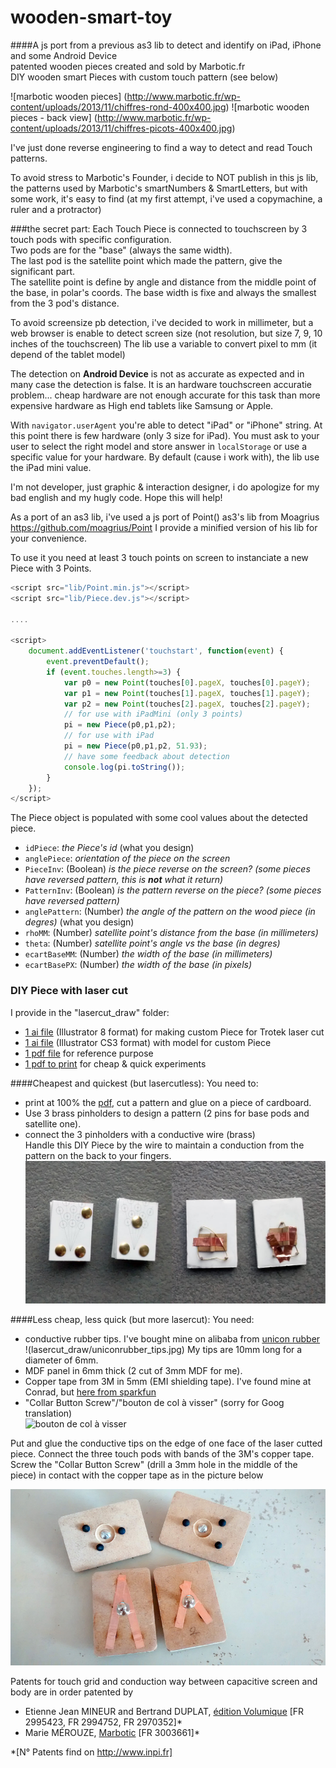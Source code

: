 # wooden-smart-toy
####A js port from a previous as3 lib to detect and identify on iPad, iPhone and some Android Device<br/>patented wooden pieces created and sold by Marbotic.fr <br>DIY wooden smart Pieces with custom touch pattern (see below)

![marbotic wooden pieces] (http://www.marbotic.fr/wp-content/uploads/2013/11/chiffres-rond-400x400.jpg) ![marbotic wooden pieces - back view] (http://www.marbotic.fr/wp-content/uploads/2013/11/chiffres-picots-400x400.jpg)

I've just done reverse engineering to find a way to detect and read Touch patterns.

To avoid stress to Marbotic's Founder, i decide to NOT publish in this js lib, the patterns used by Marbotic's smartNumbers & SmartLetters, but with some work, it's easy to find (at my first attempt, i've used a copymachine, a ruler and a protractor)

###the secret part:
Each Touch Piece is connected to touchscreen by 3 touch pods with specific configuration.<br />
Two pods are for the "base" (always the same width).<br/>
The last pod is the satellite point which made the pattern, give the significant part.<br/>
The satellite point is define by angle and distance from the middle point of the base, in polar's coords.
The base width is fixe and always the smallest from the 3 pod's distance.


To avoid screensize pb detection, i've decided to work in millimeter, but a web browser is enable to detect screen size (not resolution, but size 7, 9, 10 inches of the touchscreen)
The lib use a variable to convert pixel to mm (it depend of the tablet model)

The detection on **Android Device** is not as accurate as expected and in many case the detection is false. 
It is an hardware touchscreen accuratie problem... cheap hardware are not enough accurate for this task than more expensive hardware as High end tablets like Samsung or Apple.

With <code>navigator.userAgent</code> you're able to detect "iPad" or "iPhone" string.
At this point there is few hardware (only 3 size for iPad). You must ask to your user to select the right model and store answer in <code>localStorage</code> or use a specific value for your hardware.
By default (cause i work with), the lib use the iPad mini value.

I'm not developer, just graphic & interaction designer, i do apologize for my bad english and my hugly code.
Hope this will help!

As a port of an as3 lib, i've used a js port of Point() as3's lib from Moagrius
https://github.com/moagrius/Point
I provide a minified version of his lib for your convenience.

To use it you need at least 3 touch points on screen to instanciate a new Piece with 3 Points.
```js
<script src="lib/Point.min.js"></script>
<script src="lib/Piece.dev.js"></script>

....

<script>
	document.addEventListener('touchstart', function(event) {
		event.preventDefault();
		if (event.touches.length>=3) {
			var p0 = new Point(touches[0].pageX, touches[0].pageY);
			var p1 = new Point(touches[1].pageX, touches[1].pageY);
			var p2 = new Point(touches[2].pageX, touches[2].pageY);
			// for use with iPadMini (only 3 points)
			pi = new Piece(p0,p1,p2);
			// for use with iPad
			pi = new Piece(p0,p1,p2, 51.93);
			// have some feedback about detection
			console.log(pi.toString());
		}
	});
</script>
```

The Piece object is populated with some cool values about the detected piece.
- <code>idPiece</code>: *the Piece's id* (what you design)
- <code>anglePiece</code>: *orientation of the piece on the screen*
- <code>PieceInv</code>: (Boolean) *is the piece reverse on the screen? (some pieces have reversed pattern, this is __not__ what it return)*
- <code>PatternInv</code>: (Boolean) *is the pattern reverse on the piece? (some pieces have reversed pattern)*
- <code>anglePattern</code>: (Number) *the angle of the pattern on the wood piece (in degres)* (what you design)
- <code>rhoMM</code>: (Number) *satellite point's distance from the base (in millimeters)*
- <code>theta</code>: (Number) *satellite point's angle vs the base (in degres)*
- <code>ecartBaseMM</code>: (Number) *the width of the base (in millimeters)*
- <code>ecartBasePX</code>: (Number) *the width of the base (in pixels)*


### DIY Piece with laser cut

I provide in the "lasercut_draw" folder:
- [1 ai file](lasercut_draw/custom_piece_18mm_lasercut_ill8.ai) (Illustrator 8 format) for making custom Piece for Trotek laser cut
- [1 ai file](lasercut_draw/custom_piece_18mm_model_cs3.ai) (Illustrator CS3 format) with model for custom Piece
- [1 pdf file](lasercut_draw/custom_piece_18mm_lasercut.pdf) for reference purpose
- [1 pdf to print](lasercut_draw/reference_to_print.pdf) for cheap & quick experiments


####Cheapest and quickest (but lasercutless):
You need to:
- print at 100% the [pdf](lasercut_draw/reference_to_print.pdf), cut a pattern and glue on a piece of cardboard.
- Use 3 brass pinholders to design a pattern (2 pins for base pods and satellite one).
- connect the 3 pinholders with a conductive wire (brass)<br>
Handle this DIY Piece by the wire to maintain a conduction from the pattern on the back to your fingers.
![Cheap prototype](lasercut_draw/reference_prototype_paperpinholder.jpg)

####Less cheap, less quick (but more lasercut):
You need:
- conductive rubber tips. I've bought mine on alibaba from [unicon rubber](http://www.alibaba.com/product-detail/silicone-conductive-rubber-soft-stylus-tip_517071997.html)<br>
!(lasercut_draw/uniconrubber_tips.jpg)
My tips are 10mm long for a diameter of 6mm.<br>
- MDF panel in 6mm thick (2 cut of 3mm MDF for me).<br>
- Copper tape from 3M in 5mm (EMI shielding tape). I've found mine at Conrad, but [here from sparkfun](https://www.sparkfun.com/products/10561)
- "Collar Button Screw"/"bouton de col à visser"  (sorry for Goog translation)<br>
![bouton de col à visser](http://alysse-creations.info/media/catalog/product/cache/1/image/9df78eab33525d08d6e5fb8d27136e95/b/o/bouton-col.jpg)<br>

Put and glue the conductive tips on the edge of one face of the laser cutted piece.
Connect the three touch pods with bands of the 3M's copper tape.<br>
Screw the "Collar Button Screw" (drill a 3mm hole in the middle of the piece) in contact with the copper tape as in the picture below<br>


![custom lasercut Piece](lasercut_draw/reference_Design_web.jpg)<br>

Patents for touch grid and conduction way between capacitive screen and body are in order patented by
- Etienne Jean MINEUR and Bertrand DUPLAT, [édition Volumique](http://www.volumique.com) [FR 2995423, FR 2994752, FR 2970352]*
- Marie MÉROUZE, [Marbotic](http://www.marbotic.fr) [FR 3003661]*

*[N° Patents find on http://www.inpi.fr]
